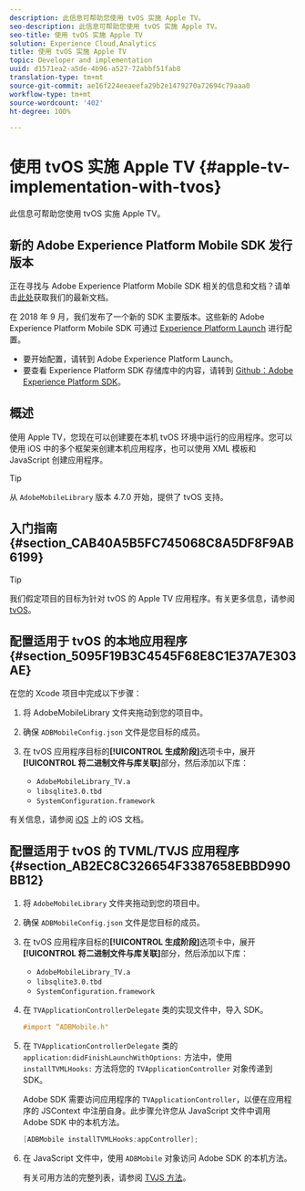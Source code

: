 ```yaml
---
description: 此信息可帮助您使用 tvOS 实施 Apple TV。
seo-description: 此信息可帮助您使用 tvOS 实施 Apple TV。
seo-title: 使用 tvOS 实施 Apple TV
solution: Experience Cloud,Analytics
title: 使用 tvOS 实施 Apple TV
topic: Developer and implementation
uuid: d1571ea2-a5de-4b96-a527-72abbf51fab8
translation-type: tm+mt
source-git-commit: ae16f224eeaeefa29b2e1479270a72694c79aaa0
workflow-type: tm+mt
source-wordcount: '402'
ht-degree: 100%

---
```



# 使用 tvOS 实施 Apple TV {#apple-tv-implementation-with-tvos}

此信息可帮助您使用 tvOS 实施 Apple TV。

## 新的 Adobe Experience Platform Mobile SDK 发行版本

正在寻找与 Adobe Experience Platform Mobile SDK 相关的信息和文档？请单击[此处](https://aep-sdks.gitbook.io/docs/)获取我们的最新文档。

在 2018 年 9 月，我们发布了一个新的 SDK 主要版本。这些新的 Adobe Experience Platform Mobile SDK 可通过 [Experience Platform Launch](https://www.adobe.com/cn/experience-platform/launch.html) 进行配置。

* 要开始配置，请转到 Adobe Experience Platform Launch。
* 要查看 Experience Platform SDK 存储库中的内容，请转到 [Github：Adobe Experience Platform SDK](https://github.com/Adobe-Marketing-Cloud/acp-sdks)。

## 概述

使用 Apple TV，您现在可以创建要在本机 tvOS 环境中运行的应用程序。您可以使用 iOS 中的多个框架来创建本机应用程序，也可以使用 XML 模板和 JavaScript 创建应用程序。

>[!TIP]
>
>从 `AdobeMobileLibrary` 版本 4.7.0 开始，提供了 tvOS 支持。

## 入门指南 {#section_CAB40A5B5FC745068C8A5DF8F9AB6199}

>[!TIP]
>
>我们假定项目的目标为针对 tvOS 的 Apple TV 应用程序。有关更多信息，请参阅 [tvOS](https://developer.apple.com/tvos/documentation/)。

## 配置适用于 tvOS 的本地应用程序 {#section_5095F19B3C4545F68E8C1E37A7E303AE}

在您的 Xcode 项目中完成以下步骤：

1. 将 AdobeMobileLibrary 文件夹拖动到您的项目中。
1. 确保 `ADBMobileConfig.json` 文件是您目标的成员。
1. 在 tvOS 应用程序目标的&#x200B;**[!UICONTROL 生成阶段]**&#x200B;选项卡中，展开&#x200B;**[!UICONTROL 将二进制文件与库关联]**&#x200B;部分，然后添加以下库：

   * `AdobeMobileLibrary_TV.a`
   * `libsqlite3.0.tbd`
   * `SystemConfiguration.framework`

有关信息，请参阅 [iOS](https://developer.apple.com/ios/resources/) 上的 iOS 文档。

## 配置适用于 tvOS 的 TVML/TVJS 应用程序 {#section_AB2EC8C326654F3387658EBBD990BB12}

1. 将 `AdobeMobileLibrary` 文件夹拖动到您的项目中。
1. 确保 `ADBMobileConfig.json` 文件是您目标的成员。
1. 在 tvOS 应用程序目标的&#x200B;**[!UICONTROL 生成阶段]**&#x200B;选项卡中，展开&#x200B;**[!UICONTROL 将二进制文件与库关联]**&#x200B;部分，然后添加以下库：

   * `AdobeMobileLibrary_TV.a`
   * `libsqlite3.0.tbd`
   * `SystemConfiguration.framework`

1. 在 `TVApplicationControllerDelegate` 类的实现文件中，导入 SDK。

   ```objective-c
   #import “ADBMobile.h"
   ```

1. 在 `TVApplicationControllerDelegate` 类的 `application:didFinishLaunchWithOptions:` 方法中，使用 `installTVMLHooks:` 方法将您的 `TVApplicationController` 对象传递到 SDK。

   Adobe SDK 需要访问应用程序的 `TVApplicationController`，以便在应用程序的 JSContext 中注册自身。此步骤允许您从 JavaScript 文件中调用 Adobe SDK 中的本机方法。

   ```objective-c
   [ADBMobile installTVMLHooks:appController];
   ```

1. 在 JavaScript 文件中，使用 `ADBMobile` 对象访问 Adobe SDK 的本机方法。

   有关可用方法的完整列表，请参阅 [TVJS 方法](/help/ios/apple-tv-implementation-tvos/tvjs-methods.md)。

